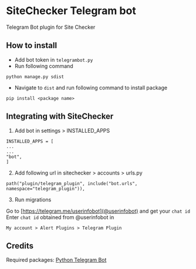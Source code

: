 # SiteChecker Telegram bot

Telegram Bot plugin for Site Checker

## How to install

* Add bot token in ```telegrambot.py```
* Run following command
```
python manage.py sdist
```

* Navigate to ```dist``` and run following command to install package
```
pip install <package name>
```

## Integrating with SiteChecker

1. Add bot in settings > INSTALLED_APPS
```
INSTALLED_APPS = [
...
...
"bot",
]
```

2. Add following url in sitechecker > accounts > urls.py
```
path("plugin/telegram_plugin", include("bot.urls", namespace="telegram_plugin")),
```

3. Run migrations

Go to [https://telegram.me/userinfobot](@userinfobot) and get your ```chat id```
Enter ```chat id``` obtained from @userinfobot in
```
My account > Alert Plugins > Telegram Plugin
```
## Credits

Required packages:
[Python Telegram Bot](https://github.com/python-telegram-bot/python-telegram-bot)

